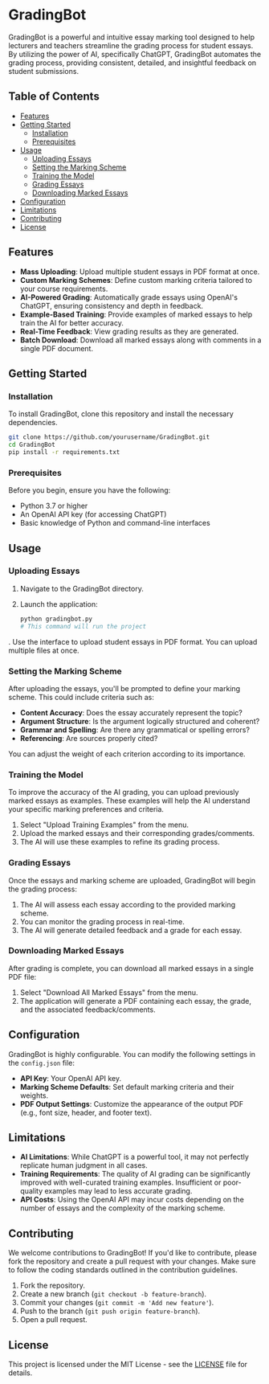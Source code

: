 # GradingBot

GradingBot is a powerful and intuitive essay marking tool designed to help lecturers and teachers streamline the grading process for student essays. By utilizing the power of AI, specifically ChatGPT, GradingBot automates the grading process, providing consistent, detailed, and insightful feedback on student submissions.

## Table of Contents

- [Features](#features)
- [Getting Started](#getting-started)
  - [Installation](#installation)
  - [Prerequisites](#prerequisites)
- [Usage](#usage)
  - [Uploading Essays](#uploading-essays)
  - [Setting the Marking Scheme](#setting-the-marking-scheme)
  - [Training the Model](#training-the-model)
  - [Grading Essays](#grading-essays)
  - [Downloading Marked Essays](#downloading-marked-essays)
- [Configuration](#configuration)
- [Limitations](#limitations)
- [Contributing](#contributing)
- [License](#license)

## Features

- **Mass Uploading**: Upload multiple student essays in PDF format at once.
- **Custom Marking Schemes**: Define custom marking criteria tailored to your course requirements.
- **AI-Powered Grading**: Automatically grade essays using OpenAI's ChatGPT, ensuring consistency and depth in feedback.
- **Example-Based Training**: Provide examples of marked essays to help train the AI for better accuracy.
- **Real-Time Feedback**: View grading results as they are generated.
- **Batch Download**: Download all marked essays along with comments in a single PDF document.

## Getting Started

### Installation

To install GradingBot, clone this repository and install the necessary dependencies.

```bash
git clone https://github.com/yourusername/GradingBot.git
cd GradingBot
pip install -r requirements.txt
```

### Prerequisites

Before you begin, ensure you have the following:

- Python 3.7 or higher
- An OpenAI API key (for accessing ChatGPT)
- Basic knowledge of Python and command-line interfaces

## Usage

### Uploading Essays

1. Navigate to the GradingBot directory.
2. Launch the application:
   
    ```bash
    python gradingbot.py
    # This command will run the project
    ```
. Use the interface to upload student essays in PDF format. You can upload multiple files at once.

### Setting the Marking Scheme

After uploading the essays, you'll be prompted to define your marking scheme. This could include criteria such as:

- **Content Accuracy**: Does the essay accurately represent the topic?
- **Argument Structure**: Is the argument logically structured and coherent?
- **Grammar and Spelling**: Are there any grammatical or spelling errors?
- **Referencing**: Are sources properly cited?

You can adjust the weight of each criterion according to its importance.

### Training the Model

To improve the accuracy of the AI grading, you can upload previously marked essays as examples. These examples will help the AI understand your specific marking preferences and criteria.

1. Select "Upload Training Examples" from the menu.
2. Upload the marked essays and their corresponding grades/comments.
3. The AI will use these examples to refine its grading process.

### Grading Essays

Once the essays and marking scheme are uploaded, GradingBot will begin the grading process:

1. The AI will assess each essay according to the provided marking scheme.
2. You can monitor the grading process in real-time.
3. The AI will generate detailed feedback and a grade for each essay.

### Downloading Marked Essays

After grading is complete, you can download all marked essays in a single PDF file:

1. Select "Download All Marked Essays" from the menu.
2. The application will generate a PDF containing each essay, the grade, and the associated feedback/comments.

## Configuration

GradingBot is highly configurable. You can modify the following settings in the `config.json` file:

- **API Key**: Your OpenAI API key.
- **Marking Scheme Defaults**: Set default marking criteria and their weights.
- **PDF Output Settings**: Customize the appearance of the output PDF (e.g., font size, header, and footer text).

## Limitations

- **AI Limitations**: While ChatGPT is a powerful tool, it may not perfectly replicate human judgment in all cases.
- **Training Requirements**: The quality of AI grading can be significantly improved with well-curated training examples. Insufficient or poor-quality examples may lead to less accurate grading.
- **API Costs**: Using the OpenAI API may incur costs depending on the number of essays and the complexity of the marking scheme.

## Contributing

We welcome contributions to GradingBot! If you'd like to contribute, please fork the repository and create a pull request with your changes. Make sure to follow the coding standards outlined in the contribution guidelines.

1. Fork the repository.
2. Create a new branch (`git checkout -b feature-branch`).
3. Commit your changes (`git commit -m 'Add new feature'`).
4. Push to the branch (`git push origin feature-branch`).
5. Open a pull request.

## License

This project is licensed under the MIT License - see the [LICENSE](LICENSE) file for details.

